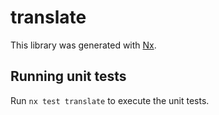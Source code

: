 # translate

This library was generated with [Nx](https://nx.dev).

## Running unit tests

Run `nx test translate` to execute the unit tests.
